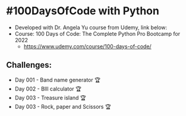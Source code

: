 # #100DaysOfCode with Python
* Developed with Dr. Angela Yu course from Udemy, link below:
* Course: 100 Days of Code: The Complete Python Pro Bootcamp for 2022
    - https://www.udemy.com/course/100-days-of-code/


## Challenges:
* Day 001 - Band name generator 🏆
* Day 002 - BIll  calculator 🏆
* Day 003 - Treasure island 🏆
* Day 003 - Rock, paper and Scissors 🏆